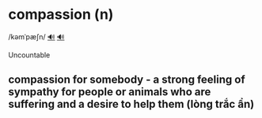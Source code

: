 # compassion (n)

/kəmˈpæʃn/ [🔊](https://www.oxfordlearnersdictionaries.com/media/english/uk_pron/c/com/compa/compassion__gb_1.mp3) [🔊](https://www.oxfordlearnersdictionaries.com/media/english/us_pron/c/com/compa/compassion__us_1.mp3)

Uncountable

## compassion for somebody - a strong feeling of sympathy for people or animals who are suffering and a desire to help them (lòng trắc ẩn)